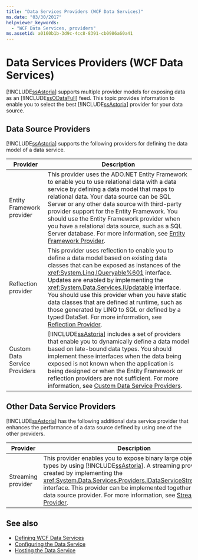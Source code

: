 ```yaml
---
title: "Data Services Providers (WCF Data Services)"
ms.date: "03/30/2017"
helpviewer_keywords: 
  - "WCF Data Services, providers"
ms.assetid: a0160b1b-3d9c-4cc8-8391-cb0986a60a41
---
```

# Data Services Providers (WCF Data Services)
[!INCLUDE[ssAstoria](../../../../includes/ssastoria-md.md)] supports multiple provider models for exposing data as an [!INCLUDE[ssODataFull](../../../../includes/ssodatafull-md.md)] feed. This topic provides information to enable you to select the best [!INCLUDE[ssAstoria](../../../../includes/ssastoria-md.md)] provider for your data source.  
  
## Data Source Providers  
 [!INCLUDE[ssAstoria](../../../../includes/ssastoria-md.md)] supports the following providers for defining the data model of a data service.  
  
|Provider|Description|  
|--------------|-----------------|  
|Entity Framework provider|This provider uses the ADO.NET Entity Framework to enable you to use relational data with a data service by defining a data model that maps to relational data. Your data source can be SQL Server or any other data source with third-party provider support for the Entity Framework. You should use the Entity Framework provider when you have a relational data source, such as a SQL Server database. For more information, see [Entity Framework Provider](../../../../docs/framework/data/wcf/entity-framework-provider-wcf-data-services.md).|  
|Reflection provider|This provider uses reflection to enable you to define a data model based on existing data classes that can be exposed as instances of the <xref:System.Linq.IQueryable%601> interface. Updates are enabled by implementing the <xref:System.Data.Services.IUpdatable> interface. You should use this provider when you have static data classes that are defined at runtime, such as those generated by LINQ to SQL or defined by a typed DataSet. For more information, see [Reflection Provider](../../../../docs/framework/data/wcf/reflection-provider-wcf-data-services.md).|  
|Custom Data Service Providers|[!INCLUDE[ssAstoria](../../../../includes/ssastoria-md.md)] includes a set of providers that enable you to dynamically define a data model based on late-bound data types. You should implement these interfaces when the data being exposed is not known when the application is being designed or when the Entity Framework or reflection providers are not sufficient. For more information, see [Custom Data Service Providers](../../../../docs/framework/data/wcf/custom-data-service-providers-wcf-data-services.md).|  
  
## Other Data Service Providers  
 [!INCLUDE[ssAstoria](../../../../includes/ssastoria-md.md)] has the following additional data service provider that enhances the performance of a data source defined by using one of the other providers.  
  
|Provider|Description|  
|--------------|-----------------|  
|Streaming provider|This provider enables you to expose binary large object data types by using [!INCLUDE[ssAstoria](../../../../includes/ssastoria-md.md)]. A streaming provider is created by implementing the <xref:System.Data.Services.Providers.IDataServiceStreamProvider> interface. This provider can be implemented together with any data source provider. For more information, see [Streaming Provider](../../../../docs/framework/data/wcf/streaming-provider-wcf-data-services.md).|  
  
## See also
- [Defining WCF Data Services](../../../../docs/framework/data/wcf/defining-wcf-data-services.md)
- [Configuring the Data Service](../../../../docs/framework/data/wcf/configuring-the-data-service-wcf-data-services.md)
- [Hosting the Data Service](../../../../docs/framework/data/wcf/hosting-the-data-service-wcf-data-services.md)
